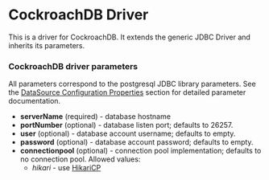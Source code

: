 # CockroachDB Driver

This is a driver for CockroachDB. It extends the generic JDBC Driver and
inherits its parameters.

### CockroachDB driver parameters

All parameters correspond to the postgresql JDBC library parameters. See
the
[DataSource Configuration Properties](https://jdbc.postgresql.org/documentation/81/ds-ds.html)
section for detailed parameter documentation.

* **serverName** (required) - database hostname
* **portNumber** (optional) - database listen port; defaults to 26257.
* **user** (optional) - database account username; defaults to empty.
* **password** (optional) - database account password; defaults to empty.
* **connectionpool** (optional) - connection pool implementation; defaults
  to no connection pool. Allowed values:
    * *hikari* -
      use [HikariCP](https://github.com/brettwooldridge/HikariCP)
